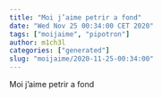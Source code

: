 ```yaml
---
title: "Moi j’aime petrir a fond"
date: "Wed Nov 25 00:34:00 CET 2020"
tags: ["moijaime", "pipotron"]
author: m1ch3l
categories: ["generated"]
slug: "moijaime/2020-11-25-00:34:00"
---
```


Moi j’aime petrir a fond
